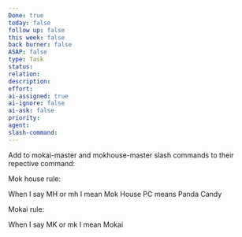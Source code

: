 ```yaml
---
Done: true
today: false
follow up: false
this week: false
back burner: false
ASAP: false
type: Task
status:
relation:
description:
effort:
ai-assigned: true
ai-ignore: false
ai-ask: false
priority:
agent:
slash-command:
---
```

Add to mokai-master and mokhouse-master slash commands to their repective command:

Mok house rule:

When I say MH or mh I mean Mok House
PC means Panda Candy


Mokai rule:

When I say MK or mk I mean Mokai
